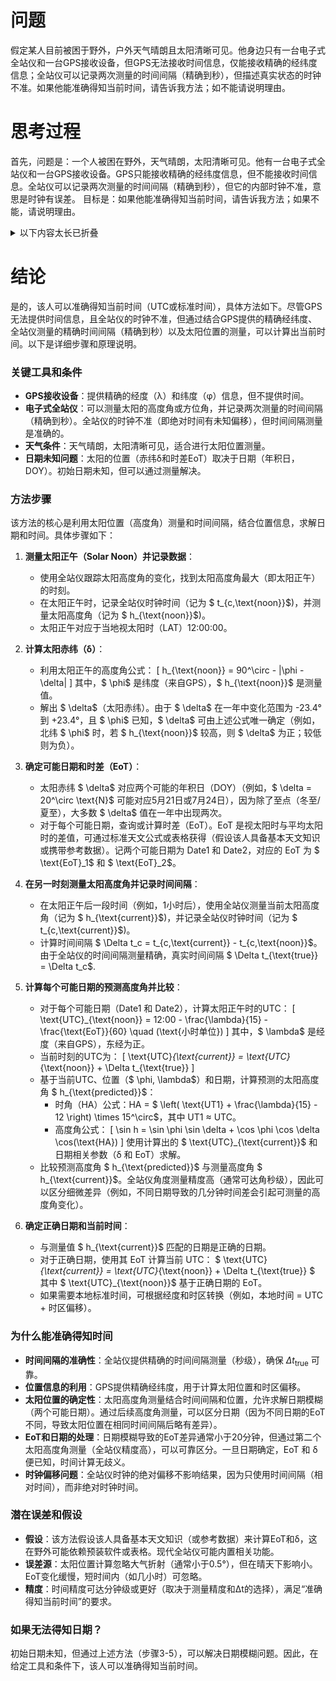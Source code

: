 # 问题
假定某人目前被困于野外，户外天气晴朗且太阳清晰可见。他身边只有一台电子式全站仪和一台GPS接收设备，但GPS无法接收时间信息，仅能接收精确的经纬度信息；全站仪可以记录两次测量的时间间隔（精确到秒），但描述真实状态的时钟不准。如果他能准确得知当前时间，请告诉我方法；如不能请说明理由。

# 思考过程

首先，问题是：一个人被困在野外，天气晴朗，太阳清晰可见。他有一台电子式全站仪和一台GPS接收设备。GPS只能接收精确的经纬度信息，但不能接收时间信息。全站仪可以记录两次测量的时间间隔（精确到秒），但它的内部时钟不准，意思是时钟有误差。
目标是：如果他能准确得知当前时间，请告诉我方法；如果不能，请说明理由。
<details>
  <summary>以下内容太长已折叠</summary>
关键点：
- GPS提供精确的经纬度，但不提供时间。
- 全站仪可以测量角度和距离，并且可以记录时间间隔，但时钟不准。所以，时间间隔是准确的，但绝对时间未知。
- 天气晴朗，太阳可见，所以可以用太阳的位置来获取时间信息。
全站仪通常用于测量角度（水平和垂直）和距离。它有一个内置时钟，但这里时钟不准，所以当我们说“记录两次测量的时间间隔”，意思是它可以测量两个事件之间的时间差，但由于时钟不准，这个时间差可能有系统误差？不，问题说“可以记录两次测量的时间间隔（精确到秒）”，但“描述真实状态的时钟不准”。我认为意思是：全站仪可以准确地测量两个测量点之间的时间间隔，但时钟的绝对时间（例如，显示的时间）是错的。所以，时间间隔是精确的，但起始时间未知。
GPS提供精确的经纬度，但不提供时间。所以，他知道自己的位置，但不知道当前时间。
现在，他需要知道当前时间。
由于太阳可见，他可以测量太阳的位置。
在导航和时间确定中，太阳的位置可以用来确定时间，但需要知道位置和时间中的一个来计算另一个。
具体方法：使用太阳高度角或方位角来计算时间。
但为了计算时间，他需要知道日期和位置，因为太阳的位置取决于纬度、经度、日期和时间。
他有位置：GPS给经纬度，所以纬度已知。
日期呢？他不知道当前日期？问题没有提到他知道日期。他只知道自己被困，但日期可能未知。
假设他不知道日期。
全站仪可以用来测量太阳的位置。
全站仪可以测量太阳的方位角和高度角。
然后，使用这些测量值，结合位置（经纬度），可以计算出时间。
但计算时间需要日期，因为太阳的赤纬（declination）取决于日期。
赤纬是太阳在赤道以北或以南的角度，它随日期变化。
所以，如果没有日期，他无法精确计算时间。
但也许有办法。
他可以用全站仪测量时间间隔。
例如，他可以测量太阳在某个角度的时间间隔。
一个常见的方法是使用太阳中天时间（solar noon），当太阳在最高点时。
在solar noon，太阳在正南（北半球）或正北（南半球），高度最高。
时间：solar noon对应于当地时间12:00，但当地时间取决于经度。
标准时间是基于时区的。
让我澄清。
真实太阳时间（apparent solar time）在solar noon是12:00。
但钟表时间是基于时区的标准时间。
所以，要得到标准时间，他需要知道时区偏移。
但首先，让我们考虑如何找到solar noon。
使用全站仪，他可以测量太阳的高度角随时间变化。
由于全站仪可以记录时间间隔，他可以测量太阳高度角达到最大时的时间。
但由于时钟不准，绝对时间未知，但时间间隔是准确的。
所以，他可以测量从某个参考点到solar noon的时间间隔。
但参考点是什么？
例如，他可以设置一个实验：测量太阳高度角，并记录当高度角最大时的事件。
由于时钟不准，他知道事件之间的时间差，但不知道绝对时间。
现在，GPS给出了经度。
经度与时间直接相关，因为地球自转。
具体来说，当地时间与经度相关。
格林威治标准时间（GMT）或协调世界时（UTC）在格林威治经度0°是中午时，其他经度的当地时间不同。
每15度经度对应1小时时间差。
所以，如果他知道自己的经度和UTC时间，他可以找到当地时间。
但这里，他不知道UTC时间。
反之，如果他知道当地时间和经度，他可以找到UTC时间。
但问题是他不知道任何时间。
现在，太阳在solar noon时，当地真实太阳时间是12:00。
但真实太阳时间与平均太阳时间有差异，由于地球轨道离心率和倾斜，导致时间方程（equation of time）。
时间方程给出了真实太阳时间与平均太阳时间之间的差异。
此外，平均太阳时间与标准时间（时区时间）有偏移。
但为了简化，我们可能需要考虑这些。
首先，忽略时间方程，假设真实太阳时间和平均太阳时间相同。
但现实中，时间方程可以多达16分钟，所以可能需要考虑。
同样，时区偏移：如果他不知道时区，他需要处理。
但通常，时区是基于经度的，每个时区15度宽，但政治边界可能使其不规则，不过对于野外求生，我们可能假设他可以根据经度计算时区偏移。
问题是要获得准确时间，所以我们需要精确。
或许他不需要绝对时间，但问题要求"准确得知当前时间"，意思是精确到秒或类似。
当前时间可能指UTC或本地时间，但问题说"当前时间"，可能指标准时间。
但让我们看方法。
另一个想法：使用GPS。GPS提供位置但不提供时间。GPS接收机通常需要时间信息来计算位置，但这里说"GPS无法接收时间信息，仅能接收精确的经纬度信息"，意思是GPS设备能输出经纬度，但不输出时间，或者时间不可用。可能内部有时间，但用户无法访问。
但问题说"仅能接收精确的经纬度信息"，所以时间信息不可用给他。
全站仪有不准的时钟。
现在，太阳位置测量。
设他有经度λ和纬度φ，来自GPS。
他可以用全站仪测量太阳的方位角或高度角。
例如，测量太阳的高度角h。
高度角h取决于纬度φ、太阳赤纬δ和时间（时角HA）。
公式：sin h = sin φ sin δ + cos φ cos δ cos HA
其中HA是时角，从solar noon测量，HA = 0在中午。
HA与时间相关。
具体地，当地真实太阳时间（LAT）与HA的关系：HA = (LAT - 12) * 15度/小时，因为360度/24小时=15度/小时。
LAT是真实太阳时间。
但钟表时间是标准时间。
首先，定义。
设：
- λ：经度（度）
- φ：纬度（度）
- δ：太阳赤纬，取决于日期
- t_UTC：UTC时间
然后，当地平均太阳时间（LMST）与UTC的关系：LMST = UTC + λ/15 小时，其中λ以度为单位，东经为正。
但LMST是平均太阳时间。
真实太阳时间（LAT）与LMST的关系由时间方程（EoT）给出：LAT = LMST + EoT
EoT以分钟为单位，是日期函数。
在solar noon，LAT = 12:00，所以HA = 0。
因此，在solar noon，LAT = 12:00。
从LAT = LMST + EoT = 12:00
但LMST = UTC + λ/15
所以在solar noon时，UTC + λ/15 + EoT = 12:00
因此，UTC = 12:00 - λ/15 - EoT
EoT取决于日期。
如果他知道日期，他可以从天文表或公式中得到EoT。
但问题是他不知道日期。
类似地，δ也取决于日期。
所以，日期未知是一个问题。
他可以用全站仪测量两个不同时间点的太阳位置，以利用时间间隔。
由于全站仪可以准确测量时间间隔，他可以测量太阳在移动时的角度变化率。
例如，测量太阳高度角的变化率。
但变化率取决于日期和时间。
太阳在天空中的角速度不是恒定的，但由于地球自转，它大约是每小时15度，但有变化。
在赤道，太阳每小时移动15度，但高度角的变化率取决于纬度和季节。
例如，高度角的变化率dh/dt。
从公式：sin h = sin φ sin δ + cos φ cos δ cos HA
设 ω = dHA/dt ≈ 15度/小时，为常数（忽略小变化）
然后，对时间求导：
cos h dh/dt = -cos φ cos δ sin HA * ω
所以 dh/dt 取决于 h、φ、δ 和 HA。
复杂。
或许测量方位角变化率。
但同样的问题。
另一个想法：使用太阳经过子午线的时间，即太阳正午。
在太阳正午，太阳在最高点，HA=0。
使用全站仪，他可以测量高度角并找出其最大值的时间点。
由于时钟不准，他知道的是事件之间的时间，但不知道绝对时间。
设 t_c 为全站仪时钟时间，不准。
真实时间 t。
假设 t_c 和 t 之间存在线性偏移，即 t = t_c + Δ，其中 Δ 是未知偏移。
但时钟可能还有漂移，不过我们可能假设在短时间内是恒定的。
现在，他进行测量。
首先，他可以用全站仪找出太阳正午的时间。
例如，他跟踪太阳高度角，并记录当高度角最大时，在时钟时间 t_c_noon。
在真实时间中，这是当地视太阳时 12:00。
所以，在那一刻，LAT = 12:00。
LAT 与 UTC 的关系如上所述。
但需要 EoT 和日期。
由于他有时钟，但时钟不准，他可以使用时间间隔进行相对测量。
但太阳正午给出的是一个事件，他需要的是当前时间。
或许他可以在太阳正午时记录时钟时间，但时钟不准，所以他知道太阳正午发生在 t_c_noon，但不知道真实时间。
然后，如果他知道日期，就可以计算出 UTC，但日期未知。
没有日期，他就不知道 δ 和 EoT。
δ 和 EoT 是年积日（DOY）的函数。
年积日未知。
但也许他可以通过测量太阳位置来估计日期。
例如，在给定纬度下，太阳正午时的高度角 h_noon 取决于 φ 和 δ。
h_noon = 90 - |φ - δ|，但仅当太阳在头顶时，等等。
更准确地说：在太阳正午时，h = 90 - |φ - δ|，但符号取决于哪个更大。
标准公式：在太阳正午时，HA=0，所以 sin h = sin φ sin δ + cos φ cos δ *1 = cos(φ - δ)
所以 h = 90 - |φ - δ|？不对。
cos(φ - δ) = cos φ cos δ + sin φ sin δ，但公式是 sin h = sin φ sin δ + cos φ cos δ = cos(φ - δ)
设 θ = φ - δ，但 cos(φ - δ) 不一定等于 sin h。
sin h = cos(φ - δ)？不对。
从三角学来看：cos(A - B) = cos A cos B + sin A sin B
所以 sin h = sin φ sin δ + cos φ cos δ = cos(φ - δ)
但 h 是高度角，所以 sin h = cos(φ - δ)
因此 h = arcsin( cos(φ - δ) )
但 cos(φ - δ) = sin(90 - |φ - δ|)，这很混乱。
在太阳正午时，当 φ 和 δ 在同一半球时，高度角最大，h = 90 - |φ - δ|？我们来想一想。
例如，如果 φ = 40°N，δ = 20°N，那么 h = 90 - 40 + 20 = 70°？不对。
标准方法：天顶角 z = φ - δ，如果同半球，或 |φ - δ|，但带有符号。
天顶角在太阳正午时为 z = |φ - δ|，所以 h = 90 - z = 90 - |φ - δ|
是的，对于春分，δ=0，h = 90 - |φ|。
所以一般来说，在太阳正午时，h_noon = 90 - |φ - δ|
由于 φ 和 δ 可能在不同半球，但 |φ - δ| 是角度差。
所以 h_noon = 90 - |φ - δ|
因此，通过测量 h_noon，并已知 φ，他可以求出 |φ - δ|，但无法单独求出 δ，因为不知道符号或大小。
例如，如果 φ = 40°N，h_noon = 50°，那么 |φ - δ| = 40°，所以 |40 - δ| = 40，那么 δ 可能是 0 或 80°N，但 δ 在 ±23.5 之间，所以如果 φ=40，δ 在 -23.5 到 23.5 之间，|φ - δ| 在 16.5 到 63.5 之间，等等。
但是 |φ - δ| 来自 h，所以如果 φ 已知，h_noon 就给出了 |φ - δ|，但无法单独求出 δ。
此外，δ 取决于日期。
所以测量 h_noon 可以得到 |φ - δ|，但不知道日期，就无法求出 δ。
类似地，对于时间，在太阳正午时，LAT=12:00。
但 LAT 与 UTC 的关系为：UTC = 12:00 - λ/15 - EoT（以小时计）
EoT 取决于日期。
所以日期是未知的。
现在，他可以利用全站仪测量两个事件的时间间隔。
例如，测量太阳正午和另一个时间点之间的时间间隔。
但另一个时间点是什么？
他可以在已知方位角或高度角时测量太阳。
但问题仍然存在。
另一个想法：使用太阳在地平线上的升起和落下时间。
但日出和日落取决于日期和纬度，并且时间较长。
而且，在野外，地平线可能并不清晰。
但题目说天气晴朗，所以可能可以。
假设他可以观测日出或日落。
但全站仪用于测量角度，因此他可以在太阳处于特定高度时进行测量，比如在地平线上，但地平线可能不平坦。
复杂。
也许可以在两个不同的高度角测量太阳位置。
例如，在时间 t1 测量高度角 h1，在时间 t2 测量高度角 h2，并测量时间间隔 Δt = t2 - t1。
由于时钟可以测量时间间隔，Δt 是准确的。
然后，对于每个高度，有：
sin h1 = sin φ sin δ + cos φ cos δ cos HA1
sin h2 = sin φ sin δ + cos φ cos δ cos HA2
而 HA2 - HA1 = ω Δt，其中 ω = 15.041 度/小时，大致是常数，但会有微小变化。
ω 是时角的变化率，非常接近 15 度/小时。
设 ΔHA = HA2 - HA1 = ω Δt
但 ω 是变化的，不过对于短时间间隔，可以认为是常数。
Δt 是以小时为单位的时间间隔。
现在，他有两个方程，未知量是：δ、HA1（或 HA2）和 ω。
但 ω 几乎是常数，不过 δ 是未知的，并且日期未知。
从公式来看，对于固定的 φ 和 δ，sin h 与 cos HA 的关系是线性的，但 HA 是相关的。
设 C = sin φ sin δ
D = cos φ cos δ
那么 sin h = C + D cos HA
对于两个测量点，有：
sin h1 = C + D cos HA1
sin h2 = C + D cos HA2
而 HA2 = HA1 + ΔHA
ΔHA = ω Δt
ω 大约是 15 度/小时。
但 ω 并不是完全常数，不过我们暂时忽略。
现在，他有三个未知数：C、D、HA1，但 C 和 D 是相关的，因为 C = sin φ sin δ，D = cos φ cos δ，所以 C/D = tan φ tan δ？不。
实际上，C 和 D 取决于 δ，而 δ 是未知的。
但 φ 是已知的，所以对于固定的 φ，C 和 D 只取决于 δ。
但 δ 是未知的。
所以未知数是 δ 和 HA1。
有两个方程，但还有 ΔHA。
从两个测量值来看，他有：
sin h1 = C + D cos HA1
sin h2 = C + D cos(HA1 + θ) 其中 θ = ΔHA
但 θ 是已知的，因为 Δt 是已知的，ω 是近似已知的。
ω 大约是 15 度/小时，但实际值取决于日期，不过变化很小，因此可以假设为常数。
所以 θ = ω Δt 是已知的。
那么，对于固定的 C 和 D，方程是：
sin h1 = C + D cos α
sin h2 = C + D cos(α + θ)
其中 α = HA1
C 和 D 是未知的。
但 C 和 D 不是独立的，因为对于给定的 φ，C 和 D 与 δ 有关。
具体地，C = sin φ sin δ，D = cos φ cos δ，所以 C^2 / sin^2 φ + D^2 / cos^2 φ = sin^2 δ + cos^2 δ = 1？不对。
C / sin φ = sin δ，D / cos φ = cos δ，所以 (C / sin φ)^2 + (D / cos φ)^2 = sin^2 δ + cos^2 δ = 1。
所以对于给定的 φ，C 和 D 满足 (C / sin φ)^2 + (D / cos φ)^2 = 1。
因此，它们不是独立的；只有一个自由度，即 δ。
所以未知数实际上是 δ 和 α。
有两个方程：
sin h1 = sin φ sin δ + cos φ cos δ cos α
sin h2 = sin φ sin δ + cos φ cos δ cos(α + θ)
其中 θ 是已知的。
两个方程，两个未知数：δ 和 α。
原则上，可以解出 δ 和 α。
然后，有了 α，也就是 t1 时刻的时角，并且由于太阳正午时 HA=0，那么从太阳正午开始的时间就是 α / ω。
但太阳正午是 LAT 12:00。
但我们需要当前时间。
此外，δ 可以给出日期，但需要年积日。
但首先，让我们看看是否可以求解这些方程。
设 S = sin φ sin δ
C = cos φ cos δ
那么 sin h1 = S + C cos α
sin h2 = S + C cos(α + θ)
而 S 和 C 是相关的，但如上所述。
令 k = S，m = C，但满足约束。
由于 θ 已知，我们可以取差值。
sin h2 - sin h1 = C [cos(α + θ) - cos α]
而 cos(α + θ) - cos α = -2 sin( (2α + θ)/2 ) sin(θ/2) 等等，但可能没什么帮助。
数值上，对于给定的 h1、h2、φ、θ，可以解出 α 和 δ。
但 δ 是确定日期所必需的，而日期是用于 EoT 和 UTC 转换。
但也许对于时间，在测量时间 t1，HA = α。
由于在太阳正午时 HA=0，从太阳正午到 t1 的时间是 Δt_noon = α / ω 小时。
但太阳正午是 LAT 12:00，所以 t1 的 LAT 是 12:00 - (α / ω) 小时，因为 HA = ω * (LAT - 12)，所以如果 α = HA1，那么 t1 的 LAT 是 12:00 + (HA1 / ω)？我们来做符号定义。
通常，HA = ω * (t_LAT - 12) 其中 t_LAT 是以小时为单位的当地时间，ω 是 15 度/小时。
所以当 HA = α 时，t_LAT = 12 + α/ω
在太阳正午时，HA=0，t_LAT=12。
所以在时间 t1，有 HA1，t_LAT1 = 12 + HA1/ω
类似地，在太阳正午，t_LAT_noon = 12。
但 t_LAT 是视太阳时，而我们需要标准时间。
首先，假设我们可以找到 t_LAT。
但在公式中，我们有 sin h1 等，但为了找到时间，我们需要知道太阳正午是什么时候。
回到测量。
假设他测量了 t1 和 t2 时的高度角，时间间隔为 Δt。
他得到两个方程。
两个未知数 δ 和 HA1。
他可以解出。
例如，固定 φ 和 θ，对于给定的 δ，存在一个 HA1 满足方程，但需要数值求解。
但在实践中，对于野外环境，可能很复杂。
也许可以测量方位角。
但方位角更复杂。
另一个想法：使用全站仪测量太阳的角速度。
但角速度在赤道上约为 15 度/小时，但高度角的变化率取决于位置。
但使用时间间隔，他可以测量短时间内的 Δh，并得到 dh/dt，但如前所述，dh/dt 取决于 h 和 δ。
例如，在太阳正午时，dh/dt 为 0，等等。
但不确定。
也许关键在于 GPS 提供位置，全站仪提供时间间隔，而太阳提供角度。
但日期缺失。
除非他可以从太阳位置估计日期。
例如，在给定纬度下，太阳正午时的高度角可以大致给出赤纬，但赤纬每年重复，所以他不知道年份，但时间可能不需要年份，因为 EoT 每年重复。
EoT 和 δ 是年内的函数，不是年份的函数，所以知道年积日（DOY）就足够了，但年积日未知。
但通过测量太阳正午时的高度角，他可以得到 h_noon，然后 |φ - δ| = 90 - h_noon
由于 φ 已知，|φ - δ| 已知，但 δ 可能有两个值，但赤纬范围在 -23.4 到 23.4 之间，所以对于给定的 φ，δ 是确定的，符号取决于季节。
例如，如果 φ = 40°N，h_noon = 30°，那么 |40 - δ| = 60，所以 φ - δ = 60 或 -60，因此 δ = -20 或 100，但 δ 在 ±23.4 之间，所以 δ = -20°，大约在冬至。
如果 h_noon = 70°，|40 - δ| = 20，所以 δ = 20° 或 60，但 δ 最大为 23.4，所以 δ = 20°N，在夏至附近。
但在这两种情况下，δ 是确定的，符号也由高度决定：对于北纬 φ，如果 h_noon 高，δ 为正（北），如果低，δ 为负（南）。
所以实际上，对于给定的 φ 和 h_noon，δ 是确定的。
类似地，对于南半球也是如此。
所以通过测量太阳正午时的高度角，他可以求出 δ。
然后根据 δ，可以大致知道年积日，因为 δ 随日期变化。
δ 的变化不是单值的，但每年两次具有相同的 δ，除了至日附近。
例如，δ = 20°N 大约在 5 月和 7 月，但 EoT 不同。
但为了时间目的，也许可以接受。
但对于精确时间，需要 EoT。
在太阳正午时，LAT = 12:00。
UTC = 12:00 - λ/15 - EoT
EoT 取决于日期。
如果他知道日期，就可以得到 EoT。
但根据 δ，他可以得到大概的日期，但 EoT 在一年中会有变化。
例如，在 δ=20°N 时，可能是 5月21日 或 7月24日，EoT 在 5月21日 约为 +3.5 分钟，在 7月24日 约为 -6.5 分钟，差异约为 10 分钟。
对于时间精度来说，10 分钟可能不够“精确”，但问题要求“准确得知当前时间”，可能是指精确到秒。
同样，δ 也不是完全唯一的。
但也许结合另一个测量，他可以区分。
但让我们看看全站仪的时间间隔部分。
他有全站仪，可以测量时间间隔，所以也许他可以在太阳正午时测量，并利用时间间隔来获取另一个事件的时间。
但太阳正午是一个事件。
也许他可以在一个已知的恒星时间测量，但不行，只有太阳。
另一个想法：用全站仪测量太阳正午发生的时钟时间。
设 t_c_noon 为太阳正午时时钟显示的时间。
在那一刻，LAT = 12:00。
但真实时间 t_noon 满足 LAT 12:00。
现在，t_noon 的 UTC 是 UTC_noon。
UTC_noon = 12:00 - λ/15 - EoT
EoT 未知。
现在，当前时间，但太阳正午是过去或未来的时间。
但“当前时间”可以是任意时间。
假设在某个时刻，他想知道时间。
他可以在那个时刻测量太阳高度角。
设当前真实时间为 t，时钟显示为 t_c。
t = t_c + Δ，但 Δ 是未知的。
在时间 t，太阳的高度角为 h。
sin h = sin φ sin δ + cos φ cos δ cos HA(t)
HA(t) = ω * (LAT(t) - 12)
LAT(t) = 平均太阳时 + EoT
但平均太阳时与 UTC 相关。
设 UT1 为世界时，大致相当于 UTC。
那么 LAT(t) = UT1 + λ/15
那么 HA(t) = (LAT(t) - 12) * 15 = (UT1 + λ/15 - 12) * 15 度
然后 sin h = sin φ sin δ + cos φ cos δ cos[(UT1 + λ/15 - 12)*15]
简化。
但 UT1 是未知的，δ 是未知的。
在太阳正午时，当 h 最大时，HA=0，因此 UT1 + λ/15 - 12 + EoT/60 = 0？如前所述。
在太阳正午时，HA=0，所以 LAT=12:00，因此 UT1 + λ/15 + EoT/60 = 12:00 小时，其中 EoT 单位为分钟。
所以 UT1_noon = 12:00 - λ/15 - EoT/60
在任意时间 t，UT1 = UT1_noon + Δt，但 Δt 是未知的。
如果他在时间 t 测量 h，并知道 δ，那么 HA(t) 可以从方程中求出。
但 δ 未知。
如果他在两个时间点测量，但时间间隔很小。
让我们引入全站仪。
假设在真实时间 t，他测量太阳高度角，同时全站仪时钟显示 t_c。
但他不知道 t。
他可以在太阳正午和当前时间之间进行测量。
但太阳正午可能不是现在。
假设他首先找到太阳正午的时钟时间。
他记录太阳正午发生时的时钟时间 t_c_noon。
在那一刻，真实时间 t_noon 满足太阳正午。
然后，在之后的某个真实时间 t，他想知道时间，因此测量太阳高度角 h，全站仪时钟显示 t_c。
时间间隔 Δt_true = t - t_noon 是未知的，但时钟显示的时间间隔 Δt_c = t_c - t_c_noon 是准确的，因为时间间隔是精确的，所以 Δt_true = Δt_c，因为时钟的速率是正确的，只是偏移量错误。
问题中说“全站仪可以记录两次测量的时间间隔（精确到秒），但描述真实状态的时钟不准。”
所以时间间隔是准确的，但绝对时间有偏移。
所以对于两次事件，真实时间间隔等于时钟时间间隔。
因此，对于太阳正午事件和当前测量事件，真实时间间隔 Δt_true = Δt_c = t_c - t_c_noon
在真实时间 t，太阳的时角 HA(t) = ω * (LAT(t) - 12)
在太阳正午时，LAT(t_noon) = 12，所以 HA(t_noon) = 0
从太阳正午开始，HA(t) = ω * (LAT(t) - 12) = ω * (LAT(t) - LAT(t_noon)) 
LAT(t) - LAT(t_noon) 是真实太阳时时间间隔，但由于地球自转，真实太阳时时间间隔与时钟时间在很短时间间隔内是相同的，但真实太阳时并不均匀，不过对于短时间来说，大致相同。
更精确地说，真实太阳时与平均太阳时的差异是 EoT，但 EoT 在一天内变化缓慢，所以对于短时间间隔，LAT 的增量与平均太阳时相同。
设 ΔLAT = LAT(t) - LAT(t_noon)
那么 ΔLAT = [平均太阳时(t) - 平均太阳时(t_noon)] + [EoT(t) - EoT(t_noon)]
但平均太阳时与 UTC 成比例，所以平均太阳时(t) - 平均太阳时(t_noon) = (t - t_noon) * 24/24 小时 = Δt_true 小时，因为平均太阳时在时钟上是均匀的。
t 和 t_noon 是真实时间，所以平均太阳时的时间差等于真实时间差，以小时为单位。
所以平均太阳时(t) - 平均太阳时(t_noon) = Δt_true 小时
EoT(t) - EoT(t_noon) 很小，如果 Δt 很小，例如在几个小时内，EoT 变化只有几秒钟，因此可以忽略。
例如，EoT 的变化在一天内小于 30 秒，所以对于较短的 Δt，变化很小。
所以近似地，ΔLAT ≈ Δt_true
因此 HA(t) = ω * ΔLAT ≈ ω Δt_true
其中 ω = 15.041 度/小时
在时间 t， sin h = sin φ sin δ + cos φ cos δ cos(HA(t)) = sin φ sin δ + cos φ cos δ cos(ω Δt_true)
在太阳正午时， sin h_noon = sin φ sin δ + cos φ cos δ *1
但 h_noon 是已知的，如果测量过。
在太阳正午时，他测量了 h_noon，所以他知道 sin h_noon 或 h_noon。
对于时间 t 的测量，有:
sin h = sin φ sin δ + cos φ cos δ cos(ω Δt_true)
但 δ 是未知的，而 Δt_true 是已知的，因为 Δt_true = Δt_c。
ω 是近似已知的。
所以这个方程中，未知数是 δ。
但只有一个方程，无法解出 δ。
例如，对于固定的 φ 和 Δt_true， sin h 取决于 δ 和 HA，但 HA 是固定的，因为 Δt_true 是固定的，但 δ 是变量。
在方程 sin h = S + C cos(ψ) 中，其中 ψ = ω Δt_true 是已知的，S 和 C 取决于 δ。
所以对于每个 δ，都有一个预测的 h。
但他测量了 h，所以他可以解出 δ，但只有一个方程，可能有多个解，或范围。
但 δ 是受限的。
例如，在给定 φ 和 ψ 的情况下，h 对 δ 的依赖关系。
但可能不够精确。
此外，对于时间，他不需要 δ，但需要 EoT 来获取绝对时间。
在太阳正午时，UT1_noon = 12:00 - λ/15 - EoT/60
EoT 取决于日期。
如果他能找到 δ，那么他就大致知道日期，然后可以估算 EoT。
但δ的精度可能不高。
例如，假设在太阳正午时，他测量了h_noon，因此对于给定的φ，δ是确定的，如前所述。
然后从δ可以知道大概的日期，因此知道EoT。
例如，如果φ = 40°N，h_noon = 50°，那么 |40 - δ| = 40，因此δ = 0°，在分点附近。
在分点时，EoT约为0，所以可以忽略。
如果h_noon = 26.5°，|40 - δ| = 63.5，因此δ = -23.5°，在冬至，EoT约为0。
在至点和分点时，EoT很小。
但其他时间，EoT可能很大。
在太阳正午时，当EoT很大时，太阳正午并不对应平均太阳时的12:00。
但太阳正午是太阳在子午线上的时间，所以LAT = 12:00。
然后UTC = 12:00 - λ/15 - EoT/60
如果EoT未知，就会产生误差。
例如，如果|EoT|最大为16分钟，那么时间误差可能高达16分钟。
但问题要求“准确得知当前时间”，所以16分钟可能不准确。
但也许结合其他测量，可以减少这个误差。
使用时间间隔，他可以在两个不同的时间测量高度，以更好地确定δ。
例如，在时间t1（太阳正午后）测量h1，在时间t2测量h2，测量时间间隔。
然后有两个方程，可以解出δ。
例如，在太阳正午时，h0 = 90 - |φ - δ|，但这是近似值，而我们有sin h0 = cos(φ - δ)
在太阳正午时，sin h_noon = cos(φ - δ)
在时间t1，sin h1 = sin φ sin δ + cos φ cos δ cos(ψ1)，其中ψ1 = ω Δt1
同样地，在t2时也是如此。
但太阳正午是参考点。
在太阳正午时，他有一个测量值。
在时间t1，有另一个测量值。
两个方程：
1. sin h_noon = cos(φ - δ)
2. sin h1 = sin φ sin δ + cos φ cos δ cos(ψ1)
其中 ψ1 = ω Δt1_true，而 Δt1_true 是已知的。
φ 是已知的，h_noon 和 h1 是测量得到的，ψ1 是已知的。
未知数是 δ。
从方程1，cos(φ - δ) = sin h_noon，所以 φ - δ = ± arccos(sin h_noon) + 2kπ，但受限于范围。
实际上，对于给定的 φ 和 h_noon，δ 是确定的，正如我们之前讨论的。
所以从方程1，δ 是已知的。
然后从方程2，他可以用它来验证或改进，但既然 δ 已知，方程2就是多余的。
对于时间，在太阳正午时，在 δ 已知的情况下，他可以获得大致日期，从而知道 EoT。
然后，当测量 h1 时，他可以通过公式计算出 HA，但既然 δ 已知，且 h1 已知，他就可以解出 HA1，但 HA1 与时间有关。
在时间 t1，有 sin h1 = ... cos(HA1)，所以如果 δ 已知，他可以求出 HA1，然后从太阳正午开始的时间为 HA1 / ω，所以他知道 t1 的 LAT。
但绝对时间仍然需要 EoT。
在太阳正午时，他使用 EoT 的估计值来获得 UTC。
然后对于 t1，时间间隔是已知的，所以 UTC 是已知的。
但 EoT 的误差会影响太阳正午的 UTC，从而影响所有时间。
所以关键问题在于 EoT 的误差。
EoT 的误差最多为 16 分钟，但根据日期，如果他知道 δ，就可以缩小范围。
例如，δ 为 20°N 时，可能是 5 月或 7 月，EoT 不同。
但通过另一个测量，他可以区分。
例如，在太阳正午时，他测量 h_noon，从而得到 δ。
然后过一段时间，比如 Δt = 1 小时后，他测量 h1。
在 Δt 之后，HA 变化了 ω Δt，所以预计的 h1 取决于季节。
例如，在 φ=40°N，δ=20°N 时，在太阳正午时，h=70°。
在太阳正午后 1 小时，HA=15°，所以 sin h = sin40 sin20 + cos40 cos20 cos15。
计算： sin40≈0.6428, sin20≈0.3420, cos40≈0.7660, cos20≈0.9397, cos15≈0.9659
所以 sin h = (0.6428)(0.3420) + (0.7660)(0.9397)(0.9659) ≈ 0.2198 + 0.696?  0.7660*0.9397≈0.719, *0.9659≈0.694, 所以 0.2198 + 0.694 = 0.9138, h≈66.0°
在冬季，δ=-20°，在太阳正午时，h=90-|40-(-20)|=90-60=30°。
1小时后，HA=15°，sin h = sin40 sin(-20) + cos40 cos(-20) cos15 = sin40 (-sin20) + cos40 cos20 cos15 ≈ 0.6428*(-0.3420) + 0.7660*0.9397*0.9659 ≈ -0.2198 + 0.694 = 0.4742, h≈28.3°
所以根据季节，h1 在太阳正午后一小时会不同。
通过测量 h1，他可以区分 δ 和季节。
例如，如果 δ=20°N 但处于“错误”的季节，预测的 h1 会不匹配。
但在实际中，δ 和季节是相关联的。
由于 δ 决定了日期，而 EoT 也由日期决定，所以如果他能准确确定 δ，他就能知道日期，从而知道 EoT。
但 δ 无法通过单一高度测量精确确定，因为测量中存在误差，但假设全站仪是精确的。
在太阳正午时，通过测量 h_noon，对于给定的 φ，δ 是确定的，没有歧义，因为 δ 在 -23.4 到 23.4 之间，而 φ 是已知的。
例如，如果 φ=40N，h_noon=50，则 |40-δ| =40，所以 δ=0，唯一解。
如果 h_noon=70，|40-δ|=20，δ=20N，唯一解。
如果 h_noon=45，|40-δ|=45，δ= -5 或 85，但 δ 最大为 23.4，所以 δ= -5°S。
所以是的，对于北半球的 φ，h_noon 在 90-|φ+23.4| 到 90-|φ-23.4| 之间，并且 δ 由 h_noon 和 φ 唯一确定。
南半球也是类似。
所以通过测量太阳正午时的高度角，他可以精确地找到 δ。
然后根据 δ，他可以知道年积日（DOY），但 δ 不是单值的，一年中有两个日期拥有相同的 δ，除了至点。
例如，δ=20°N 大约在 5月21日 和 7月24日。
5月21日的 EoT 约为 +3.5 分钟，7月24日的 EoT 约为 -6.5 分钟，相差 10 分钟。
类似地，对于 δ=0，在春分和秋分，EoT 几乎为 0。
但有两个日期时，EoT 不同。
因此，在太阳正午时，UTC 的确定存在歧义，相差可达约 10 分钟。
对于“准确”时间来说，10 分钟可能不够。
但也许他可以利用时间间隔进行第二次测量来解决歧义。
例如，在太阳正午时，记录时钟时间 t_c_noon。
然后在当前时间 t，测量太阳高度角 h。
此时，δ 是已知的，φ 是已知的，h 是测量值，因此 sin h = sin φ sin δ + cos φ cos δ cos HA
所以 cos HA = (sin h - sin φ sin δ) / (cos φ cos δ)
然后 HA = arccos [ (sin h - sin φ sin δ) / (cos φ cos δ) ]
然后从太阳正午开始的时间为 Δt = |HA| / ω 小时，符号取决于上午/下午，但通过方位角可以知道。
然后 LAT 在时间 t 为 12:00 + sign * Δt，但 Δt 是真实太阳时时间差。
但为了获取绝对时间，需要太阳正午时的 UTC。
但太阳正午时的 UTC 取决于 EoT，而 EoT 对于两个可能的日期是不同的。
但通过测量 h，在给定 Δt 的情况下，HA 是确定的，因此对于每个可能的日期，EoT 是固定的，但 Δt 是已知的。
在时间 t，真实太阳时 LAT(t) = 12:00 + (HA(t) / ω)
但 HA(t) 是从太阳高度计算得出的。
然后平均太阳时 MT(t) = LAT(t) - EoT(t)
但 EoT(t) 取决于日期。
然后 UTC(t) = MT(t) - λ/15
但 EoT(t) 是未知的。
由于 Δt 很小，EoT(t) ≈ EoT_noon，但 EoT 变化缓慢。
对于两个可能的日期，EoT 不同，因此 MT 也不同。
但他在时间 t 有一个测量值。
在时间 t，对于给定的 δ 和 φ，以及测量到的 h，HA 是固定的，因此 LAT(t) 是固定的，无论日期如何。
但 MT(t) = LAT(t) - EoT，所以对于不同的 EoT，MT(t) 不同。
但 UTC(t) = MT(t) - λ/15
但他在时间 t 并不直接需要 UTC；他想要的是时钟时间。
在太阳正午时，对于两个可能的日期，UTC_noon 不同。
然后对于时间 t，UTC(t) = UTC_noon + Δt_true，因为时间间隔很短，UT1 是均匀的。
Δt_true 是已知的，所以 UTC(t) = UTC_noon + Δt_true
但 UTC_noon 对于不同的日期有不同的值。
例如，在第一个日期，UTC_noon = 12:00 - λ/15 - EoT1/60
在第二个日期，UTC_noon = 12:00 - λ/15 - EoT2/60
所以在时间 t，UTC(t) = [12:00 - λ/15 - EoT1/60] + Δt_true 或 [12:00 - λ/15 - EoT2/60] + Δt_true
但 EoT1 和 EoT2 不同。
通过测量时间 t 的太阳高度，他获得了 LAT(t)，对于两个日期是相同的，因为 HA 是相同的。
但 MT(t) = LAT(t) - EoT，所以对于第一个日期，MT(t) = LAT(t) - EoT1，对于第二个日期，MT(t) = LAT(t) - EoT2
因此，平均太阳时不同。
但平均太阳时与 UTC 有关，但位置相同。
在时间 t，真实时间 UTC(t) 是相同的，但表达式不同，但值相同。
UTC(t) 是绝对时间，所以对于两个日期，UTC(t) 应该相同，但表达式显示为 UTC_noon + Δt，而 UTC_noon 不同，但 Δt 是相同的，所以 UTC(t) 不同，矛盾。
不: UTC(t) 是绝对时间，所以对于给定的 t，UTC(t) 是固定的。
但在计算中，对于两个不同的日期，我假设了不同的 EoT，但日期是固定的，只是我不知道。
在现实中，只有一个日期，所以只有一个 EoT。
但由于我不知道日期，我有两个可能日期，对应两个 EoT 值。
对于真实日期，计算是正确的。
但对于另一个日期，计算是错误的。
在时间 t，我从太阳测量中得到 LAT(t)。
然后对于每个候选日期，EoT 是已知的，因此 MT(t) = LAT(t) - EoT
然后 UTC(t) = MT(t) - λ/15
但真实的 UTC(t) 是固定的，所以对于正确的日期，它是匹配的，但对于错误的日期，则不匹配。
但我不容易检查，因为没有参考。
除非我有一个时间源。
但在这里，我只有测量值。
在时间 t，我也有时钟时间 t_c，但时钟不准，所以 t_c 有偏移。
但偏移是恒定的。
假设在时间 t，时钟显示 t_c。
真实时间 t = t_c + Δ
但 Δ 是未知的。
From the sun, I have a constraint.
来自太阳，我有一个约束条件。
但有两个未知量。
这变得越来越复杂了。
也许全站仪的不准时钟不是问题，因为时间间隔是准确的，并且太阳正午给出了一个参考点。
但 EoT 的歧义是主要问题。
对于野外求生来说，10 分钟可能被认为是准确的，但题目要求“准确得知”，可能是指更精确。
但 GPS 提供的位置是精确的，全站仪的时间间隔也是精确的，所以也许在 δ 不唯一的情况下，时间会存在歧义。
但有些日期，δ 是唯一的，比如至日。
但一般来说，并不唯一。
也许他可以使用 GPS 来获取时间，但 GPS 无法提供时间。
题目说“GPS无法接收时间信息”，所以没有时间。
另一个想法：GPS 接收器需要时间来计算位置，但这里它提供了位置，所以内部有时间，但用户无法访问。
但题目说“仅能接收精确的经纬度信息”，所以时间对用户不可用。
所以不行。
也许用全站仪，他可以测量太阳和地标，但没有地标。
我认为在不知道日期的情况下，由于 EoT 的歧义，他无法获得精确到分钟的时间。
但也许对于“当前时间”来说，当他在太阳正午时测量，他可以得到一个不精确的时间。
但问题是要知道任意时间的当前时间。
此外，全站仪的时间间隔可能用于测量 EoT 之类的东西。
但 EoT 是长期效应。
我认为在给定信息下，他无法获得优于大约 10 分钟的准确时间，因为存在 EoT 和 δ 的歧义。
但使用时间间隔和两个测量值，他可以解决这个问题。
假设他测量了太阳正午时的高度角，所以知道了 δ。
然后，在已知时间间隔 Δt 后，他测量了高度角 h1。
对于每个可能的日期，EoT 是已知的，所以太阳正午时的 UTC 是已知的。
然后，在时间 t1，UTC 应为 UTC_noon + Δt。
但从太阳来看，对于该位置和日期，在给定 UTC 时应有某个预测的高度。
但 UTC 是未知的。
在时间 t1，他测量了 h1，并且对于每个候选日期，他可以根据时间计算预测的 h1。
但时间未知。
设 T 为从某个参考点起的 UTC 时间。
在太阳正午时，对于日期 1，T_noon1 = 12:00 - λ/15 - EoT1/60
对于日期 2，T_noon2 = 12:00 - λ/15 - EoT2/60
在时间 t1，真实 UTC 时间 T = T_noon + Δt
对于日期 1，预测的 h1 在 T = T_noon1 + Δt
对于日期 2，预测的 h1 在 T = T_noon2 + Δt
但 T_noon1 和 T_noon2 不同，所以预测时间不同，因此预测的 h1 也不同。
他测量了 h1，因此对于正确的日期，预测的 h1 应该匹配测量值，对于错误的日期则不匹配。
所以通过比较预测的 h1 和测量值，他可以确定正确的日期。
例如，在第一个日期，预测的 h1 在 T_noon1 + Δt
在第二个日期，预测的 h1 在 T_noon2 + Δt
由于 T_noon1 和 T_noon2 不同，比如相差 10 分钟，那么太阳位置也不同，因此 h1 也不同。
然后，他测量了 h1，看与哪个更接近。
由于全站仪是精确的，他可以区分。
例如，在 φ=40N，δ=20N，EoT1= +3.5 min 对于 5月21日，EoT2= -6.5 min 对于 7月24日。
λ=0 为简单起见。
在太阳正午时，对于 5月21日，UTC_noon = 12:00 - 0 - 3.5/60 = 12:00 - 0.0583 小时 ≈ 11:56.5
对于 7月24日，UTC_noon = 12:00 - 0 - (-6.5)/60 = 12:00 + 0.1083 小时 ≈ 12:06.5
现在，在太阳正午之后 Δt = 1 小时，对于 5月21日，T = 11:56.5 + 1 = 12:56.5 UTC
对于 7月24日，T = 12:06.5 + 1 = 13:06.5 UTC
在经度 0 处，平均太阳时 MT 与 UTC 相同。
5月21日 12:56.5 MT 的太阳位置：由于 EoT，视太阳时 LAT = MT + EoT
在 12:56.5 MT，对于 5月21日，EoT ≈ +3.5 min，所以 LAT = 12:56.5 + 0.0583 = 13:00，大约，但需要精确。
LAT = MT + EoT/60 小时
所以对于 5月21日 12:56.5 MT，LAT = 12:56.5 + 3.5/60 = 12:56.5 + 0.0583 = 13:00.0083，大约是 13:00
HA = (LAT - 12)*15 = (13-12)*15 = 15°
然后 sin h = sin40 sin20 + cos40 cos20 cos15 = 如前所述，约为 0.9138，h=66.0°
对于 7月24日 13:06.5 MT，EoT = -6.5 min，所以 LAT = 13:06.5 + (-6.5)/60 = 13:06.5 - 0.1083 = 12:58.1917
LAT = 12 + 58.1917/60 = 12.96986 hours
HA = (12.96986 - 12)*15 = 0.96986*15 = 14.5479 degrees
sin h = sin40 sin20 + cos40 cos20 cos(14.5479) = 0.6428*0.3420 + 0.7660*0.9397*0.9686 (cos14.5479≈0.9686)
计算: 0.6428*0.3420≈0.2198, 0.7660*0.9397≈0.719, 0.719*0.9686≈0.696, 所以 0.2198+0.696=0.9158, h≈66.3°
在 5月21日 12:56.5，h=66.0°，在 7月24日 13:06.5，h=66.3°，相差 0.3°，全站仪可以分辨，因为是角度测量。
全站仪可以精确测量角度，比如到弧分，所以 0.3° 是 18弧分，很容易分辨。
因此，通过测量 Δt 之后的高度，他可以区分两个日期，从而知道正确的 EoT，因此可以精确地求出时间。
在太阳正午时，他记录时钟时间 t_c_noon。
然后，在时间 t，他测量太阳高度角 h，时钟显示 t_c，因此 Δt_c = t_c - t_c_noon，真实时间间隔 Δt_true = Δt_c。
然后，对于每个可能的日期，他计算太阳正午时的 UTC，然后计算时间 t 的 UTC，再计算预测的 h，并与测量值比较。
与测量值匹配的日期就是正确日期。
然后对于该日期，他知道 EoT，因此可以求出太阳正午时的 UTC。
然后对于时间 t，UTC = UTC_noon + Δt_true
由于他有位置信息，如果需要，可以转换为本地时间。
但“当前时间”可能是指 UTC 或标准时间。
但无论如何，他可以精确地知道。
在过程中，他需要天文表或公式来计算 EoT 和 δ，但在野外，他可能没有，不过既然他是一名带有仪表的测量员，他可能有某种方式，或者可以近似计算。
题目没有说明他是否有天文知识，但既然他可以使用太阳，我们也许可以假设他可以计算。
对于现代全站仪，可能有内置功能，但题目中未提及。
但原则上，有位置、时间间隔和太阳测量，他可以找到时间。
在太阳正午时，通过测量高度，他知道了 δ，所以知道了两个可能的日期。
然后稍后测量高度，他就可以区分。
如果 Δt 很小，高度差异可能很小，但通过精确测量，仍然可以。
例如，如果 Δt = 30 分钟，高度差异可能较小，但全站仪是精确的。
所以是的，这是可行的。
因此，他可以通过以下方法准确得知当前时间：
1. 使用全站仪找到太阳正午的时间，并记录时钟时间 t_c_noon。
2. 在太阳正午时，测量太阳高度角 h_noon，并计算 δ。
3. 确定具有该 δ 的两个可能日期，以及它们的 EoT。
4. 在之后的某个时间，当他想知道当前时间时，测量太阳高度角 h，并记录时钟时间 t_c，因此 Δt_c = t_c - t_c_noon。
5. 对于每个候选日期，计算太阳正午时的 UTC：UTC_noon = 12:00 - λ/15 - EoT/60
6. 然后计算时间 t 的 UTC：UTC_t = UTC_noon + Δt_c（因为 Δt_true = Δt_c）
7. 计算该位置和 UTC_t 时的预测太阳高度角，并与测量值 h 进行比较。
8. 与测量值匹配的日期是正确的。
9. 然后对于该日期，当前 UTC 为 UTC_t。
由于他在步骤 7 中使用了 UTC_t 来计算预测值，但对于正确的日期，预测值应该匹配。
然后对于该日期，UTC_t 是当前时间。
实际上，在区分之后，他就知道了日期和 EoT，因此对于任意时间，他都可以计算。
但总之，他可以在步骤 4 的时间点获得当前时间。
所以，是的，这是可能的。
此外，全站仪的不准时钟不会造成问题，因为使用的是时间间隔。
GPS 提供了位置信息。
所以，方法已经存在。
因此，答案是：他可以准确得知当前时间。
方法如上所述。
简单来说：他可以利用太阳位置和时间间隔，结合位置信息，解决日期模糊问题，从而确定时间。
所以，我认为是可行的。
</details>

# 结论
是的，该人可以准确得知当前时间（UTC或标准时间），具体方法如下。尽管GPS无法提供时间信息，且全站仪的时钟不准，但通过结合GPS提供的精确经纬度、全站仪测量的精确时间间隔（精确到秒）以及太阳位置的测量，可以计算出当前时间。以下是详细步骤和原理说明。

### 关键工具和条件
- **GPS接收设备**：提供精确的经度（λ）和纬度（φ）信息，但不提供时间。
- **电子式全站仪**：可以测量太阳的高度角或方位角，并记录两次测量的时间间隔（精确到秒）。全站仪的时钟不准（即绝对时间有未知偏移），但时间间隔测量是准确的。
- **天气条件**：天气晴朗，太阳清晰可见，适合进行太阳位置测量。
- **日期未知问题**：太阳的位置（赤纬δ和时差EoT）取决于日期（年积日，DOY）。初始日期未知，但可以通过测量解决。

### 方法步骤
该方法的核心是利用太阳位置（高度角）测量和时间间隔，结合位置信息，求解日期和时间。具体步骤如下：

1. **测量太阳正午（Solar Noon）并记录数据**：
   - 使用全站仪跟踪太阳高度角的变化，找到太阳高度角最大（即太阳正午）的时刻。
   - 在太阳正午时，记录全站仪时钟时间（记为 $ t_{c,\text{noon}}$)，并测量太阳高度角（记为 $ h_{\text{noon}}$)。
   - 太阳正午对应于当地视太阳时（LAT）12:00:00。

2. **计算太阳赤纬（δ）**：
   - 利用太阳正午的高度角公式：
     \[
     h_{\text{noon}} = 90^\circ - |\phi - \delta|
     \]
     其中，$ \phi$ 是纬度（来自GPS），$ h_{\text{noon}}$ 是测量值。
   - 解出 $ \delta$（太阳赤纬）。由于 $ \delta$ 在一年中变化范围为 -23.4° 到 +23.4°，且 $ \phi$ 已知，$ \delta$ 可由上述公式唯一确定（例如，北纬 $ \phi$ 时，若 $ h_{\text{noon}}$ 较高，则 $ \delta$ 为正；较低则为负）。

3. **确定可能日期和时差（EoT）**：
   - 太阳赤纬 $ \delta$ 对应两个可能的年积日（DOY）（例如，$ \delta = 20^\circ \text{N}$ 可能对应5月21日或7月24日），因为除了至点（冬至/夏至），大多数 $ \delta$ 值在一年中出现两次。
   - 对于每个可能日期，查询或计算时差（EoT）。EoT 是视太阳时与平均太阳时的差值，可通过标准天文公式或表格获得（假设该人具备基本天文知识或携带参考数据）。记两个可能日期为 Date1 和 Date2，对应的 EoT 为 $ \text{EoT}_1$ 和 $ \text{EoT}_2$。

4. **在另一时刻测量太阳高度角并记录时间间隔**：
   - 在太阳正午后一段时间（例如，1小时后），使用全站仪测量当前太阳高度角（记为 $ h_{\text{current}}$)，并记录全站仪时钟时间（记为 $ t_{c,\text{current}}$)。
   - 计算时间间隔 $ \Delta t_c = t_{c,\text{current}} - t_{c,\text{noon}}$。由于全站仪的时间间隔测量精确，真实时间间隔 $ \Delta t_{\text{true}} = \Delta t_c$.

5. **计算每个可能日期的预测高度角并比较**：
   - 对于每个可能日期（Date1 和 Date2），计算太阳正午时的UTC：
     \[
     \text{UTC}_{\text{noon}} = 12:00 - \frac{\lambda}{15} - \frac{\text{EoT}}{60} \quad (\text{小时单位})
     \]
     其中，$ \lambda$ 是经度（来自GPS），东经为正。
   - 当前时刻的UTC为：
     \[
     \text{UTC}_{\text{current}} = \text{UTC}_{\text{noon}} + \Delta t_{\text{true}}
     \]
   - 基于当前UTC、位置（$ \phi, \lambda$）和日期，计算预测的太阳高度角 $ h_{\text{predicted}}$：
     - 时角（HA）公式：HA = $ \left( \text{UT1} + \frac{\lambda}{15} - 12 \right) \times 15^\circ$，其中 UT1 ≈ UTC。
     - 高度角公式：
       \[
       \sin h = \sin \phi \sin \delta + \cos \phi \cos \delta \cos(\text{HA})
       \]
     使用计算出的 $ \text{UTC}_{\text{current}}$ 和日期相关参数（δ 和 EoT）求解。
   - 比较预测高度角 $ h_{\text{predicted}}$ 与测量高度角 $ h_{\text{current}}$。全站仪角度测量精度高（通常可达角秒级），因此可以区分细微差异（例如，不同日期导致的几分钟时间差会引起可测量的高度角变化）。

6. **确定正确日期和当前时间**：
   - 与测量值 $ h_{\text{current}}$ 匹配的日期是正确的日期。
   - 对于正确日期，使用其 EoT 计算当前 UTC：
     $
     \text{UTC}_{\text{current}} = \text{UTC}_{\text{noon}} + \Delta t_{\text{true}}
    $
     其中 $ \text{UTC}_{\text{noon}}$ 基于正确日期的 EoT。
   - 如果需要本地标准时间，可根据经度和时区转换（例如，本地时间 = UTC + 时区偏移）。

### 为什么能准确得知时间
- **时间间隔的准确性**：全站仪提供精确的时间间隔测量（秒级），确保 $\Delta t_{\text{true}}$ 可靠。
- **位置信息的利用**：GPS提供精确经纬度，用于计算太阳位置和时区偏移。
- **太阳位置的确定性**：太阳高度角测量结合时间间隔和位置，允许求解日期模糊（两个可能日期）。通过后续高度角测量，可以区分日期（因为不同日期的EoT不同，导致太阳位置在相同时间间隔后略有差异）。
- **EoT和日期的处理**：日期模糊导致的EoT差异通常小于20分钟，但通过第二个太阳高度角测量（全站仪精度高），可以可靠区分。一旦日期确定，EoT 和 δ 便已知，时间计算无歧义。
- **时钟偏移问题**：全站仪时钟的绝对偏移不影响结果，因为只使用时间间隔（相对时间），而非绝对时钟时间。

### 潜在误差和假设
- **假设**：该方法假设该人具备基本天文知识（或参考数据）来计算EoT和δ，这在野外可能依赖预装软件或表格。现代全站仪可能内置相关功能。
- **误差源**：太阳位置计算忽略大气折射（通常小于0.5°），但在晴天下影响小。EoT变化缓慢，短时间内（如几小时）可忽略。
- **精度**：时间精度可达分钟级或更好（取决于测量精度和Δt的选择），满足“准确得知当前时间”的要求。

### 如果无法得知日期？
初始日期未知，但通过上述方法（步骤3-5），可以解决日期模糊问题。因此，在给定工具和条件下，该人可以准确得知当前时间。